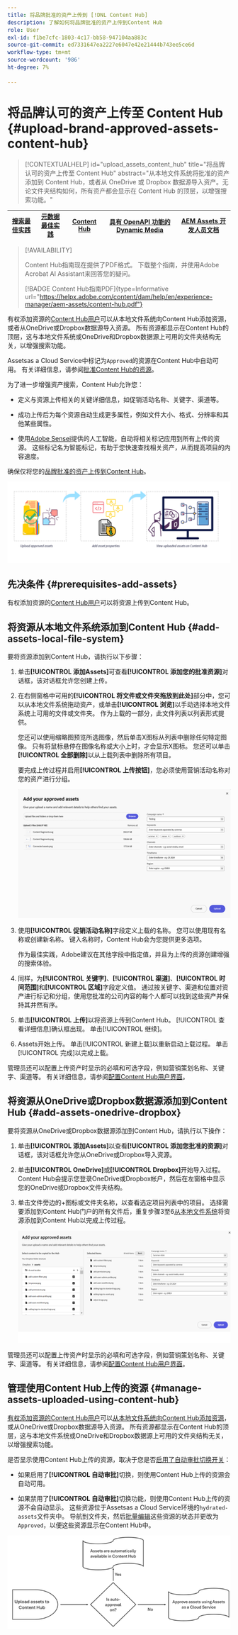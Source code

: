 ```yaml
---
title: 将品牌批准的资产上传到 [!DNL Content Hub]
description: 了解如何将品牌批准的资产上传到Content Hub
role: User
exl-id: f1be7cfc-1803-4c17-bb58-947104aa883c
source-git-commit: ed7331647ea2227e6047e42e21444b743ee5ce6d
workflow-type: tm+mt
source-wordcount: '986'
ht-degree: 7%

---
```


# 将品牌认可的资产上传至 Content Hub {#upload-brand-approved-assets-content-hub}

>[!CONTEXTUALHELP]
>id="upload_assets_content_hub"
>title="将品牌认可的资产上传至 Content Hub"
>abstract="从本地文件系统将批准的资产添加到 Content Hub，或者从 OneDrive 或 Dropbox 数据源导入资产。无论文件夹结构如何，所有资产都会显示在 Content Hub 的顶层，以增强搜索功能。"

| [搜索最佳实践](/help/assets/search-best-practices.md) | [元数据最佳实践](/help/assets/metadata-best-practices.md) | [Content Hub](/help/assets/product-overview.md) | [具有 OpenAPI 功能的 Dynamic Media](/help/assets/dynamic-media-open-apis-overview.md) | [AEM Assets 开发人员文档](https://developer.adobe.com/experience-cloud/experience-manager-apis/) |
| ------------- | --------------------------- |---------|----|-----|

>[!AVAILABILITY]
>
>Content Hub指南现在提供了PDF格式。 下载整个指南，并使用Adobe Acrobat AI Assistant来回答您的疑问。
>
>[!BADGE Content Hub指南PDF]{type=Informative url="https://helpx.adobe.com/content/dam/help/en/experience-manager/aem-assets/content-hub.pdf"}

有权添加资源的[Content Hub用户](/help/assets/deploy-content-hub.md#onboard-content-hub-users-add-assets)可以从本地文件系统向Content Hub添加资源，或者从OneDrive或Dropbox数据源导入资源。 所有资源都显示在Content Hub的顶层，这与本地文件系统或OneDrive和Dropbox数据源上可用的文件夹结构无关，以增强搜索功能。

Assetsas a Cloud Service中标记为`Approved`的资源在Content Hub中自动可用。 有关详细信息，请参阅[批准Content Hub的资源](/help/assets/approve-assets-content-hub.md)。

为了进一步增强资产搜索，Content Hub允许您：

* 定义与资源上传相关的关键详细信息，如促销活动名称、关键字、渠道等。

* 成功上传后为每个资源自动生成更多属性，例如文件大小、格式、分辨率和其他某些属性。

* 使用[Adobe Sensei](https://www.adobe.com/cn/sensei.html)提供的人工智能，自动将相关标记应用到所有上传的资源。 这些标记名为智能标记，有助于您快速查找相关资产，从而提高项目的内容速度。

确保仅将您的[品牌批准的资产上传到Content Hub](/help/assets/approve-assets.md)。

![上传品牌批准的资产](assets/upload-brand-approved-assets.png)

## 先决条件 {#prerequisites-add-assets}

有权添加资源的[Content Hub用户](/help/assets/deploy-content-hub.md#onboard-content-hub-users-add-assets)可以将资源上传到Content Hub。

## 将资源从本地文件系统添加到Content Hub {#add-assets-local-file-system}

要将资源添加到Content Hub，请执行以下步骤：

1. 单击&#x200B;**[!UICONTROL 添加Assets]**&#x200B;可查看&#x200B;**[!UICONTROL 添加您的批准资源]**&#x200B;对话框，该对话框允许您创建上传。

1. 在右侧窗格中可用的&#x200B;**[!UICONTROL 将文件或文件夹拖放到此处]**&#x200B;部分中，您可以从本地文件系统拖动资产，或单击&#x200B;**[!UICONTROL 浏览]**&#x200B;以手动选择本地文件系统上可用的文件或文件夹。 作为上载的一部分，此文件列表以列表形式提供。


   您还可以使用缩略图预览所选图像，然后单击X图标从列表中删除任何特定图像。 只有将鼠标悬停在图像名称或大小上时，才会显示X图标。 您还可以单击&#x200B;**[!UICONTROL 全部删除]**&#x200B;以从上载列表中删除所有项目。

   要完成上传过程并启用&#x200B;**[!UICONTROL 上传按钮]**，您必须使用营销活动名称对您的资产进行分组。

   ![将资源上传到Content Hub](assets/upload-assets-content-hub.png)

1. 使用&#x200B;**[!UICONTROL 促销活动名称]**&#x200B;字段定义上载的名称。 您可以使用现有名称或创建新名称。 键入名称时，Content Hub会为您提供更多选项。<!--You can define multiple Campaign names for your upload. While you are typing a name, either click anywhere else within the dialog box or press the `,` (Comma) key to register the name.-->

   作为最佳实践，Adobe建议在其他字段中指定值，并且为上传的资源创建增强的搜索体验。

1. 同样，为&#x200B;**[!UICONTROL 关键字]**、**[!UICONTROL 渠道]**、**[!UICONTROL 时间范围]**&#x200B;和&#x200B;**[!UICONTROL 区域]**&#x200B;字段定义值。 通过按关键字、渠道和位置对资产进行标记和分组，使用您批准的公司内容的每个人都可以找到这些资产并保持其井然有序。

1. 单击&#x200B;**[!UICONTROL 上传]**&#x200B;以将资源上传到Content Hub。 [!UICONTROL 查看详细信息]确认框出现。 单击[!UICONTROL 继续]。

1. Assets开始上传。 单击[!UICONTROL 新建上载]以重新启动上载过程。 单击[!UICONTROL 完成]以完成上载。

管理员还可以配置上传资产时显示的必填和可选字段，例如营销策划名称、关键字、渠道等。 有关详细信息，请参阅[配置Content Hub用户界面](configure-content-hub-ui-options.md#configure-upload-options-content-hub)。


## 将资源从OneDrive或Dropbox数据源添加到Content Hub {#add-assets-onedrive-dropbox}

要将资源从OneDrive或Dropbox数据源添加到Content Hub，请执行以下操作：

1. 单击&#x200B;**[!UICONTROL 添加Assets]**&#x200B;以查看&#x200B;**[!UICONTROL 添加您批准的资源]**&#x200B;对话框，该对话框允许您从OneDrive或Dropbox导入资源。

1. 单击&#x200B;**[!UICONTROL OneDrive]**&#x200B;或&#x200B;**[!UICONTROL Dropbox]**&#x200B;开始导入过程。 Content Hub会提示您登录OneDrive或Dropbox帐户，然后在左窗格中显示您的OneDrive或Dropbox文件夹结构。

1. 单击文件旁边的+图标或文件夹名称，以查看选定项目列表中的项目。 选择需要添加到Content Hub门户的所有文件后，重复步骤3至6[从本地文件系统](#add-assets-local-file-system)将资源添加到Content Hub以完成上传过程。

   ![从OneDrive或Dropbox将资源上传到Content Hub](assets/add-assets-onedrive-dropbox.png)

管理员还可以配置上传资产时显示的必填和可选字段，例如营销策划名称、关键字、渠道等。 有关详细信息，请参阅[配置Content Hub用户界面](configure-content-hub-ui-options.md#configure-upload-options-content-hub)。

## 管理使用Content Hub上传的资源 {#manage-assets-uploaded-using-content-hub}

[有权添加资源的Content Hub用户](/help/assets/deploy-content-hub.md#onboard-content-hub-users-add-assets)可以[从本地文件系统向Content Hub添加资源](/help/assets/upload-brand-approved-assets.md)，或从OneDrive或Dropbox数据源导入资源。 所有资源都显示在Content Hub的顶层，这与本地文件系统或OneDrive和Dropbox数据源上可用的文件夹结构无关，以增强搜索功能。

是否显示使用Content Hub上传的资源，取决于您是否[启用了自动审批切换开关](/help/assets/configure-content-hub-ui-options.md#configure-import-options-content-hub)：

* 如果启用了&#x200B;**[!UICONTROL 自动审批]**&#x200B;切换，则使用Content Hub上传的资源会自动可用。

* 如果禁用了&#x200B;**[!UICONTROL 自动审批]**&#x200B;切换功能，则使用Content Hub上传的资源不会自动显示。 这些资源位于Assetsas a Cloud Service环境的`hydrated-assets`文件夹中。 导航到文件夹，然后[批量编辑](#bulk-approve-assets-content-hub)这些资源的状态并更改为`Approved`，以便这些资源显示在Content Hub中。

![Content Hub审批流程](/help/assets/assets/content-hub-approval.png)
